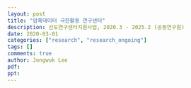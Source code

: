 ```yaml
---
layout: post
title: "암흑데이터 극한활용 연구센터"
description: 선도연구센터지원사업, 2020.3 - 2025.2 (공동연구원)
date: 2020-03-01
categories: ["research", "research_ongoing"]
tags: []
comments: true
author: Jongwuk Lee
pdf:
ppt:
---
```

